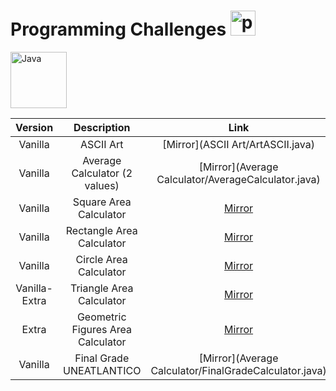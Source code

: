 # Programming Challenges <img width="40px" alt="programmer" src="https://cdn-icons-png.flaticon.com/512/6062/6062646.png"/>

<img width="90px" alt="Java" src="https://custom-icon-badges.demolab.com/badge/Java-007396.svg?logo=java&logoColor=white"/>

| Version | Description | Link  |
| :----: |:-----:| :----:|
|Vanilla|ASCII Art|[Mirror](ASCII Art/ArtASCII.java)|
|Vanilla|Average Calculator (2 values)|[Mirror](Average Calculator/AverageCalculator.java)|
|Vanilla|Square Area Calculator|[Mirror](AreaCalculator/AreaSquare.java)|
|Vanilla|Rectangle Area Calculator|[Mirror](AreaCalculator/AreaRectangle.java)|
|Vanilla|Circle Area Calculator|[Mirror](AreaCalculator/AreaCircle.java)|
|Vanilla-Extra|Triangle Area Calculator|[Mirror](AreaCalculator/AreaTriangle.java)|
|Extra|Geometric Figures Area Calculator|[Mirror](AreaCalculator/GeometicAreaCalculator.java)|
|Vanilla|Final Grade UNEATLANTICO|[Mirror](Average Calculator/FinalGradeCalculator.java)|
